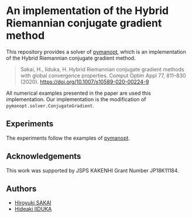 # An implementation of the Hybrid Riemannian conjugate gradient method

This repository provides a solver of [pymanopt](https://github.com/pymanopt/pymanopt),
which is an implementation of the Hybrid Riemannian conjugate gradient method.

> Sakai, H., Iiduka, H. Hybrid Riemannian conjugate gradient methods with global convergence properties. Comput Optim Appl 77, 811–830 (2020). https://doi.org/10.1007/s10589-020-00224-9

All numerical examples presented in the paper are used this implementation.
Our implementation is the modification of `pymanopt.solver.ConjugateGradient`.

## Experiments
The experiments follow the examples of [pymanopt](https://github.com/pymanopt/pymanopt/tree/master/examples).

## Acknowledgements
This work was supported by JSPS KAKENHI Grant Number JP18K11184.

## Authors
  * [Hiroyuki SAKAI](https://orcid.org/0000-0001-7144-1549)
  * [Hideaki IIDUKA](https://iiduka.net)

